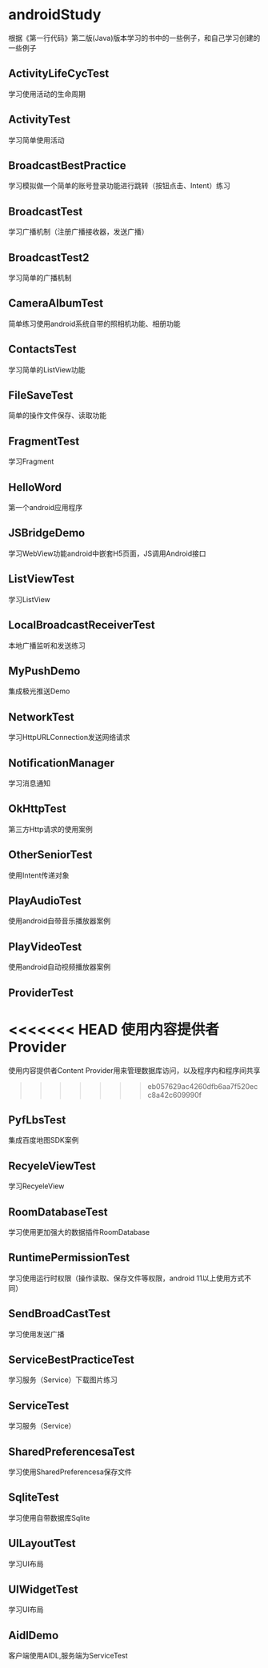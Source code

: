 # androidStudy

根据《第一行代码》第二版(Java)版本学习的书中的一些例子，和自己学习创建的一些例子

## ActivityLifeCycTest

学习使用活动的生命周期

## ActivityTest

学习简单使用活动

## BroadcastBestPractice

学习模拟做一个简单的账号登录功能进行跳转（按钮点击、Intent）练习

## BroadcastTest

学习广播机制（注册广播接收器，发送广播）

## BroadcastTest2

学习简单的广播机制

## CameraAlbumTest

简单练习使用android系统自带的照相机功能、相册功能

## ContactsTest

学习简单的ListView功能

## FileSaveTest

简单的操作文件保存、读取功能

## FragmentTest

学习Fragment

## HelloWord

第一个android应用程序

## JSBridgeDemo

学习WebView功能android中嵌套H5页面，JS调用Android接口

## ListViewTest

学习ListView

## LocalBroadcastReceiverTest

本地广播监听和发送练习

## MyPushDemo

集成极光推送Demo

## NetworkTest

学习HttpURLConnection发送网络请求

## NotificationManager

学习消息通知

## OkHttpTest

第三方Http请求的使用案例

## OtherSeniorTest

使用Intent传递对象

## PlayAudioTest

使用android自带音乐播放器案例

## PlayVideoTest

使用android自动视频播放器案例

## ProviderTest

<<<<<<< HEAD
使用内容提供者Provider
=======
使用内容提供者Content Provider用来管理数据库访问，以及程序内和程序间共享
>>>>>>> eb057629ac4260dfb6aa7f520ecc8a42c609990f

## PyfLbsTest

集成百度地图SDK案例

## RecyeleViewTest

学习RecyeleView

## RoomDatabaseTest

学习使用更加强大的数据插件RoomDatabase

## RuntimePermissionTest

学习使用运行时权限（操作读取、保存文件等权限，android 11以上使用方式不同）

## SendBroadCastTest

学习使用发送广播

## ServiceBestPracticeTest

学习服务（Service）下载图片练习

## ServiceTest

学习服务（Service）

## SharedPreferencesaTest

学习使用SharedPreferencesa保存文件

## SqliteTest

学习使用自带数据库Sqlite

## UILayoutTest

学习UI布局

## UIWidgetTest

学习UI布局

## AidlDemo

客户端使用AIDL,服务端为ServiceTest
